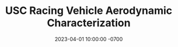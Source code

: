 ---
layout: post
title:  "USC Racing Vehicle Aerodynamic Characterization"
date:   2023-04-01 10:00:00 -0700
categories: usc-racing
#image:  /assets/scr23-undertray-roll.png
description: An aerodynamic characterization of a Formula Student car. Post is work in progress.
---